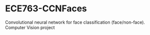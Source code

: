# ECE763-CCNFaces
Convolutional neural network for face classification (face/non-face). Computer Vision project 

